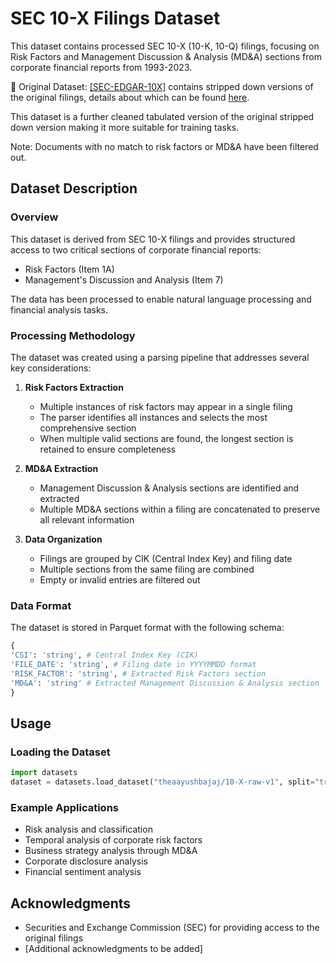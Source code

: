 # SEC 10-X Filings Dataset

This dataset contains processed SEC 10-X (10-K, 10-Q) filings, focusing on Risk Factors and Management Discussion & Analysis (MD&A) sections from corporate financial reports from 1993-2023.

🔗 Original Dataset: [[SEC-EDGAR-10X]](https://sraf.nd.edu/sec-edgar-data/cleaned-10x-files/) contains stripped down versions of the original filings, details about which can be found [here](https://sraf.nd.edu/sec-edgar-data/cleaned-10x-files/10x-stage-one-parsing-documentation/). 

This dataset is a further cleaned tabulated version of the original stripped down version making it more suitable for training tasks.

Note: Documents with no match to risk factors or MD&A have been filtered out.

## Dataset Description

### Overview

This dataset is derived from SEC 10-X filings and provides structured access to two critical sections of corporate financial reports:
- Risk Factors (Item 1A)
- Management's Discussion and Analysis (Item 7)

The data has been processed to enable natural language processing and financial analysis tasks.

### Processing Methodology

The dataset was created using a parsing pipeline that addresses several key considerations:

1. **Risk Factors Extraction**
   - Multiple instances of risk factors may appear in a single filing
   - The parser identifies all instances and selects the most comprehensive section
   - When multiple valid sections are found, the longest section is retained to ensure completeness

2. **MD&A Extraction**
   - Management Discussion & Analysis sections are identified and extracted
   - Multiple MD&A sections within a filing are concatenated to preserve all relevant information

3. **Data Organization**
   - Filings are grouped by CIK (Central Index Key) and filing date
   - Multiple sections from the same filing are combined
   - Empty or invalid entries are filtered out

### Data Format

The dataset is stored in Parquet format with the following schema:
```python
{
'CSI': 'string', # Central Index Key (CIK)
'FILE_DATE': 'string', # Filing date in YYYYMMDD format
'RISK_FACTOR': 'string', # Extracted Risk Factors section
'MD&A': 'string' # Extracted Management Discussion & Analysis section
}
```
## Usage

### Loading the Dataset
```python
import datasets
dataset = datasets.load_dataset("theaayushbajaj/10-X-raw-v1", split="train")
```

### Example Applications

- Risk analysis and classification
- Temporal analysis of corporate risk factors
- Business strategy analysis through MD&A
- Corporate disclosure analysis
- Financial sentiment analysis

## Acknowledgments

- Securities and Exchange Commission (SEC) for providing access to the original filings
- [Additional acknowledgments to be added]